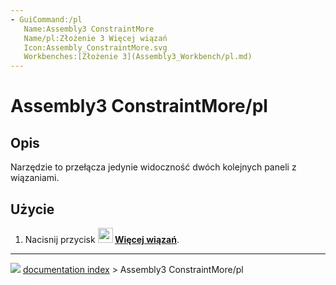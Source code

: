 ```yaml
---
- GuiCommand:/pl
   Name:Assembly3 ConstraintMore
   Name/pl:Złożenie 3 Więcej wiązań
   Icon:Assembly_ConstraintMore.svg
   Workbenches:[Złożenie 3](Assembly3_Workbench/pl.md)
---
```


# Assembly3 ConstraintMore/pl

## Opis

Narzędzie to przełącza jedynie widoczność dwóch kolejnych paneli z wiązaniami.

## Użycie

1.  Nacisnij przycisk **<img src="images/Assembly_ConstraintMore.svg" width=24px> [Więcej wiązań](Assembly3_ConstraintMore/pl.md)**.



---
![](images/Button_right.svg) [documentation index](../README.md) > Assembly3 ConstraintMore/pl
